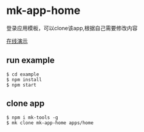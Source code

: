 # mk-app-home

登录应用模板，可以clone该app,根据自己需要修改内容

[在线演示](https://ziaochina.github.io/mk-app-home/)

## run example

```
$ cd example
$ npm install
$ npm start
```

## clone app

```
$ npm i mk-tools -g
$ mk clone mk-app-home apps/home
```
